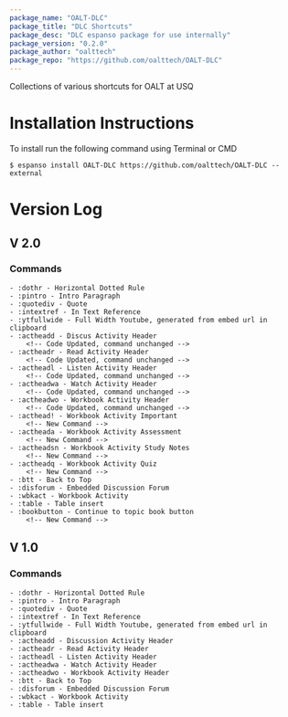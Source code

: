 ```yaml
---
package_name: "OALT-DLC"
package_title: "DLC Shortcuts"
package_desc: "DLC espanso package for use internally"
package_version: "0.2.0"
package_author: "oalttech"
package_repo: "https://github.com/oalttech/OALT-DLC"
---
```

Collections of various shortcuts for OALT at USQ

# Installation Instructions
To install run the following command using Terminal or CMD
```
$ espanso install OALT-DLC https://github.com/oalttech/OALT-DLC --external
````
# Version Log
## V 2.0
### Commands
    - :dothr - Horizontal Dotted Rule
    - :pintro - Intro Paragraph
    - :quotediv - Quote
    - :intextref - In Text Reference
    - :ytfullwide - Full Width Youtube, generated from embed url in clipboard
    - :actheadd - Discus Activity Header 
        <!-- Code Updated, command unchanged -->
    - :actheadr - Read Activity Header
        <!-- Code Updated, command unchanged -->
    - :actheadl - Listen Activity Header
        <!-- Code Updated, command unchanged -->
    - :actheadwa - Watch Activity Header
        <!-- Code Updated, command unchanged -->
    - :actheadwo - Workbook Activity Header
        <!-- Code Updated, command unchanged -->
    - :acthead! - Workbook Activity Important
        <!-- New Command -->
    - :actheada - Workbook Activity Assessment
        <!-- New Command -->
    - :actheadsn - Workbook Activity Study Notes
        <!-- New Command -->
    - :actheadq - Workbook Activity Quiz
        <!-- New Command -->
    - :btt - Back to Top
    - :disforum - Embedded Discussion Forum
    - :wbkact - Workbook Activity
    - :table - Table insert
    - :bookbutton - Continue to topic book button
        <!-- New Command -->

## V 1.0
### Commands
    - :dothr - Horizontal Dotted Rule
    - :pintro - Intro Paragraph
    - :quotediv - Quote
    - :intextref - In Text Reference
    - :ytfullwide - Full Width Youtube, generated from embed url in clipboard
    - :actheadd - Discussion Activity Header
    - :actheadr - Read Activity Header
    - :actheadl - Listen Activity Header
    - :actheadwa - Watch Activity Header
    - :actheadwo - Workbook Activity Header
    - :btt - Back to Top
    - :disforum - Embedded Discussion Forum
    - :wbkact - Workbook Activity
    - :table - Table insert

